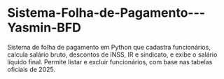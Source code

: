 # Sistema-Folha-de-Pagamento---Yasmin-BFD
Sistema de folha de pagamento em Python que cadastra funcionários, calcula salário bruto, descontos de INSS, IR e sindicato, e exibe o salário líquido final. Permite listar e excluir funcionários, com base nas tabelas oficiais de 2025.
